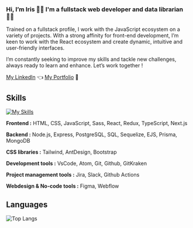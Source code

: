 ### Hi, I’m Iris 👋🏻 I'm a fullstack web developer and data librarian👩‍💻

Trained on a fullstack profile, I work with the JavaScript ecosystem on a variety of projects. With a strong affinity for front-end development, I’m keen to work with the React ecosystem and create dynamic, intuitive and user-friendly interfaces.

I’m constantly seeking to improve my skills and tackle new challenges, always ready to learn and enhance. Let’s work together !

[My LinkedIn](https://www.linkedin.com/in/iris-kerremans/) 👈
[My Portfolio](https://iriskerremans.com/) 🍡


## Skills 
[![My Skills](https://skillicons.dev/icons?i=html,css,js,sass,react,redux,ts,nextjs,nodejs,express,postgres,sequelize,prisma,mongodb,tailwind,bootstrap,vscode,git,github,githubactions,figma,webflow&theme=light&perline=11)](https://skillicons.dev)

**Frontend :**  HTML, CSS, JavaScript, Sass, React, Redux, TypeScript, Next.js

**Backend :** Node.js, Express, PostgreSQL, SQL, Sequelize, EJS, Prisma, MongoDB

**CSS libraries :** Tailwind, AntDesign, Bootstrap

**Development tools :** VsCode, Atom, Git, Github, GitKraken

**Project management tools :** Jira, Slack, Github Actions

**Webdesign & No-code tools :** Figma, Webflow

## Languages

![Top Langs](https://github-readme-stats.vercel.app/api/top-langs/?username=iriskerr&layout=compact)
